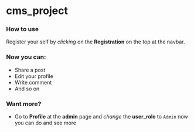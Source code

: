 # cms_project
### How to use
 Register your self by _clicking_ on the **Registration** on the top at the navbar.
### Now you can:
- Share a post
- Edit your profile
- Write comment
- And so on

### Want more?
- Go to **Profile** at the **admin** page and _change_ the **user_role** to `Admin`
now you can do and see more
